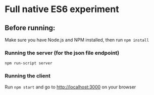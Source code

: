 # Full native ES6 experiment

## Before running:
Make sure you have Node.js and NPM installed, then run `npm install`

### Running the server (for the json file endpoint)

`npm run-script server`

### Running the client

Run `npm start` and go to [http://localhost:3000](http://localhost:3000) on your browser
